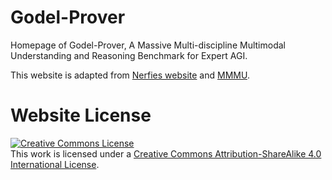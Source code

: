 # Godel-Prover
Homepage of Godel-Prover, A Massive Multi-discipline Multimodal Understanding and Reasoning Benchmark for Expert AGI. 

This website is adapted from [Nerfies website](https://nerfies.github.io) and [MMMU](https://mmmu-benchmark.github.io).

# Website License
<a rel="license" href="http://creativecommons.org/licenses/by-sa/4.0/"><img alt="Creative Commons License" style="border-width:0" src="https://i.creativecommons.org/l/by-sa/4.0/88x31.png" /></a><br />This work is licensed under a <a rel="license" href="http://creativecommons.org/licenses/by-sa/4.0/">Creative Commons Attribution-ShareAlike 4.0 International License</a>.
